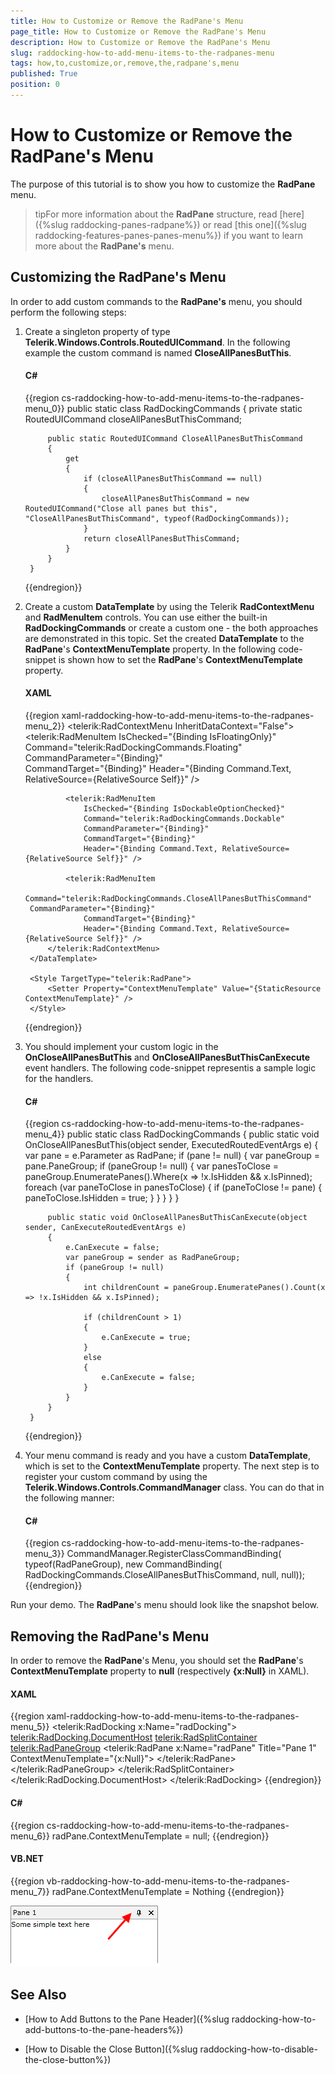 ```yaml
---
title: How to Customize or Remove the RadPane's Menu
page_title: How to Customize or Remove the RadPane's Menu
description: How to Customize or Remove the RadPane's Menu
slug: raddocking-how-to-add-menu-items-to-the-radpanes-menu
tags: how,to,customize,or,remove,the,radpane's,menu
published: True
position: 0
---
```


# How to Customize or Remove the RadPane's Menu

The purpose of this tutorial is to show you how to customize the __RadPane__ menu.
      
>tipFor more information about the __RadPane__ structure, read [here]({%slug raddocking-panes-radpane%}) or read [this one]({%slug raddocking-features-panes-panes-menu%}) if you want to learn more about the __RadPane's__ menu.

## Customizing the RadPane's Menu

In order to add custom commands to the __RadPane's__ menu, you should perform the following steps:

1. Create a singleton property of type __Telerik.Windows.Controls.RoutedUICommand__. In the following example the custom command is named __CloseAllPanesButThis__.
	
	#### __C#__

	{{region cs-raddocking-how-to-add-menu-items-to-the-radpanes-menu_0}}
		public static class RadDockingCommands
		{
		    private static RoutedUICommand closeAllPanesButThisCommand;
		
		    public static RoutedUICommand CloseAllPanesButThisCommand
		    {
		        get
		        {
		            if (closeAllPanesButThisCommand == null)
		            {
		                closeAllPanesButThisCommand = new RoutedUICommand("Close all panes but this", "CloseAllPanesButThisCommand", typeof(RadDockingCommands));
		            }
		            return closeAllPanesButThisCommand;
		        }
		    }
		}
	{{endregion}}

1. Create a custom __DataTemplate__ by using the Telerik __RadContextMenu__ and __RadMenuItem__ controls. You can use either the built-in __RadDockingCommands__ or create a custom one - the both approaches are demonstrated in this topic. Set the created __DataTemplate__ to the __RadPane__'s __ContextMenuTemplate__ property. In the following code-snippet is shown how to set the __RadPane__'s __ContextMenuTemplate__ property.
          
	#### __XAML__

	{{region xaml-raddocking-how-to-add-menu-items-to-the-radpanes-menu_2}}
		<DataTemplate x:Key="ContextMenuTemplate">
		    <telerik:RadContextMenu InheritDataContext="False">
		        <telerik:RadMenuItem 
		            IsChecked="{Binding IsFloatingOnly}"
		            Command="telerik:RadDockingCommands.Floating" 
		            CommandParameter="{Binding}"                
		            CommandTarget="{Binding}"
		            Header="{Binding Command.Text, RelativeSource={RelativeSource Self}}" />
		
		        <telerik:RadMenuItem 
		            IsChecked="{Binding IsDockableOptionChecked}" 
		            Command="telerik:RadDockingCommands.Dockable" 
		            CommandParameter="{Binding}"
		            CommandTarget="{Binding}"
		            Header="{Binding Command.Text, RelativeSource={RelativeSource Self}}" />
		
		        <telerik:RadMenuItem 
		            Command="telerik:RadDockingCommands.CloseAllPanesButThisCommand"
		CommandParameter="{Binding}" 
		            CommandTarget="{Binding}"
		            Header="{Binding Command.Text, RelativeSource={RelativeSource Self}}" />
		    </telerik:RadContextMenu>
		</DataTemplate>
		
		<Style TargetType="telerik:RadPane">
		    <Setter Property="ContextMenuTemplate" Value="{StaticResource ContextMenuTemplate}" />
		</Style>
	{{endregion}}

1. You should implement your custom logic in the __OnCloseAllPanesButThis__ and __OnCloseAllPanesButThisCanExecute__ event handlers. The following code-snippet representis a sample logic for the handlers. 
          
	#### __C#__

	{{region cs-raddocking-how-to-add-menu-items-to-the-radpanes-menu_4}}
		public static class RadDockingCommands
		{
		    public static void OnCloseAllPanesButThis(object sender, ExecutedRoutedEventArgs e)
		    {
		        var pane = e.Parameter as RadPane;
		        if (pane != null)
		        {
		            var paneGroup = pane.PaneGroup;
		            if (paneGroup != null)
		            {
		                var panesToClose = paneGroup.EnumeratePanes().Where(x => !x.IsHidden && x.IsPinned);
		                foreach (var paneToClose in panesToClose)
		                {
		                    if (paneToClose != pane)
		                    {
		                        paneToClose.IsHidden = true;
		                    }
		                }
		            }
		        }
		    }
		
		    public static void OnCloseAllPanesButThisCanExecute(object sender, CanExecuteRoutedEventArgs e)
		    {
		        e.CanExecute = false;
		        var paneGroup = sender as RadPaneGroup;
		        if (paneGroup != null)
		        {
		            int childrenCount = paneGroup.EnumeratePanes().Count(x => !x.IsHidden && x.IsPinned);
		
		            if (childrenCount > 1)
		            {
		                e.CanExecute = true;
		            }
		            else
		            {
		                e.CanExecute = false;
		            }
		        }
		    }
		}
	{{endregion}}

1. Your menu command is ready and you have a custom __DataTemplate__, which is set to the __ContextMenuTemplate__ property. The next step is to register your custom command by using the __Telerik.Windows.Controls.CommandManager__ class. You can do that in the following manner:
	
	#### __C#__

	{{region cs-raddocking-how-to-add-menu-items-to-the-radpanes-menu_3}}
		CommandManager.RegisterClassCommandBinding(
		    typeof(RadPaneGroup),
		     new CommandBinding(
		        RadDockingCommands.CloseAllPanesButThisCommand,
		        null,
		        null));
	{{endregion}}


Run your demo. The __RadPane__'s menu should look like the snapshot below.
	
## Removing the RadPane's Menu

In order to remove the __RadPane__'s Menu, you should set the __RadPane__'s __ContextMenuTemplate__ property to __null__ (respectively __{x:Null}__ in XAML).

#### __XAML__

{{region xaml-raddocking-how-to-add-menu-items-to-the-radpanes-menu_5}}
	<telerik:RadDocking x:Name="radDocking">
	    <telerik:RadDocking.DocumentHost>
	        <telerik:RadSplitContainer>
	            <telerik:RadPaneGroup>
	                <telerik:RadPane x:Name="radPane"
	                            Title="Pane 1"
	                            ContextMenuTemplate="{x:Null}">
	                    <TextBlock Text="Some simple text here" />
	                </telerik:RadPane>
	            </telerik:RadPaneGroup>
	        </telerik:RadSplitContainer>
	    </telerik:RadDocking.DocumentHost>
	</telerik:RadDocking>
{{endregion}}

#### __C#__

{{region cs-raddocking-how-to-add-menu-items-to-the-radpanes-menu_6}}
	radPane.ContextMenuTemplate = null;
{{endregion}}

#### __VB.NET__

{{region vb-raddocking-how-to-add-menu-items-to-the-radpanes-menu_7}}
	radPane.ContextMenuTemplate = Nothing
{{endregion}}

![](images/RadDocking_HowTo_AddPaneMenuItems_040.png)

## See Also

 * [How to Add Buttons to the Pane Header]({%slug raddocking-how-to-add-buttons-to-the-pane-headers%})

 * [How to Disable the Close Button]({%slug raddocking-how-to-disable-the-close-button%})
